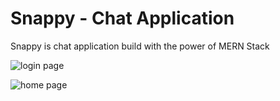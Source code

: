 # Snappy - Chat Application 
Snappy is chat application build with the power of MERN Stack


![login page](./images/snappy_login.png)

![home page](./images/snappy.png)



